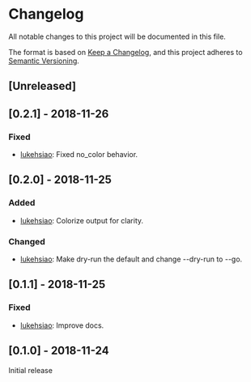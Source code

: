 # Changelog
All notable changes to this project will be documented in this file.

The format is based on [Keep a Changelog](https://keepachangelog.com/en/1.0.0/),
and this project adheres to [Semantic Versioning](https://semver.org/spec/v2.0.0.html).

## [Unreleased]

## [0.2.1] - 2018-11-26

### Fixed
- [lukehsiao][lh]: Fixed no_color behavior.

## [0.2.0] - 2018-11-25

### Added
- [lukehsiao][lh]: Colorize output for clarity.

### Changed
- [lukehsiao][lh]: Make dry-run the default and change --dry-run to --go.

## [0.1.1] - 2018-11-25

### Fixed
- [lukehsiao][lh]: Improve docs.

## [0.1.0] - 2018-11-24
Initial release

[lh]: https://github.com/lukehsiao
